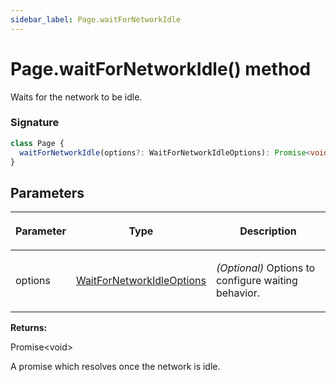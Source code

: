 ```yaml
---
sidebar_label: Page.waitForNetworkIdle
---
```


# Page.waitForNetworkIdle() method

Waits for the network to be idle.

### Signature

```typescript
class Page {
  waitForNetworkIdle(options?: WaitForNetworkIdleOptions): Promise<void>;
}
```

## Parameters

<table><thead><tr><th>

Parameter

</th><th>

Type

</th><th>

Description

</th></tr></thead>
<tbody><tr><td>

options

</td><td>

[WaitForNetworkIdleOptions](./puppeteer.waitfornetworkidleoptions.md)

</td><td>

_(Optional)_ Options to configure waiting behavior.

</td></tr>
</tbody></table>

**Returns:**

Promise&lt;void&gt;

A promise which resolves once the network is idle.
